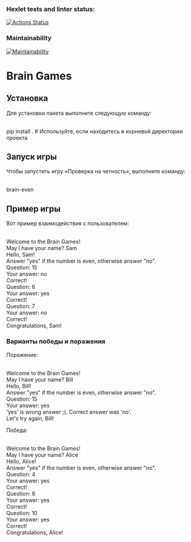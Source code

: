 ### Hexlet tests and linter status:
[![Actions Status](https://github.com/ukupnique/python-project-49/actions/workflows/hexlet-check.yml/badge.svg)](https://github.com/ukupnique/python-project-49/actions)

### Maintainability 
[![Maintainability](https://api.codeclimate.com/v1/badges/3bb09de06a71a4c624af/maintainability)](https://codeclimate.com/github/ukupnique/python-project-49/maintainability)

# Brain Games

## Установка

Для установки пакета выполните следующую команду:

<br>pip install . # Используйте, если находитесь в корневой директории проекта<br>


## Запуск игры

Чтобы запустить игру «Проверка на четность», выполните команду:

<br>brain-even<br>


## Пример игры

Вот пример взаимодействия с пользователем:

<br>Welcome to the Brain Games!<br>May I have your name? Sam<br>Hello, Sam!<br>Answer "yes" if the number is even, otherwise answer "no".<br>Question: 15<br>Your answer: no<br>Correct!<br>Question: 6<br>Your answer: yes<br>Correct!<br>Question: 7<br>Your answer: no<br>Correct!<br>Congratulations, Sam!<br>


### Варианты победы и поражения

Поражение:

<br>Welcome to the Brain Games!<br>May I have your name? Bill<br>Hello, Bill!<br>Answer "yes" if the number is even, otherwise answer "no".<br>Question: 15<br>Your answer: yes<br>'yes' is wrong answer ;(. Correct answer was 'no'.<br>Let's try again, Bill!<br>


Победа:

<br>Welcome to the Brain Games!<br>May I have your name? Alice<br>Hello, Alice!<br>Answer "yes" if the number is even, otherwise answer "no".<br>Question: 4<br>Your answer: yes<br>Correct!<br>Question: 8<br>Your answer: yes<br>Correct!<br>Question: 10<br>Your answer: yes<br>Correct!<br>Congratulations, Alice!<br>
